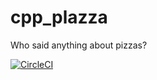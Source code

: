 # cpp_plazza
Who said anything about pizzas?

[![CircleCI](https://circleci.com/gh/arthurphilippe/cpp_plazza/tree/master.svg?style=svg&circle-token=fbfbbddcef5b88fd321cbaefe8fa8b4fb567c0b6)](https://circleci.com/gh/arthurphilippe/cpp_plazza/tree/master)
